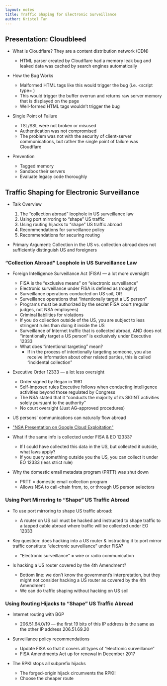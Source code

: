 ```yaml
---
layout: notes
title: Traffic Shaping for Electronic Surveillance
author: Kristel Tan
---
```


## Presentation: Cloudbleed

* What is Cloudflare? They are a content distribution network (CDN) 
  * HTML parser created by Cloudflare had a memory leak bug and leaked data was cached by search engines automatically 

* How the Bug Works
  * Malformed HTML tags like this would trigger the bug (i.e. <script type= )
  * This would trigger the buffer overrun and returns raw server memory that is displayed on the page
  * Well-formed HTML tags wouldn’t trigger the bug
  
* Single Point of Failure
  * TSL/SSL were not broken or misused
  * Authentication was not compromised
  * The problem was not with the security of client-server communications, but rather the single point of failure was Cloudflare 

* Prevention
  * Tagged memory
  * Sandbox their servers
  * Evaluate legacy code thoroughly

## Traffic Shaping for Electronic Surveillance

* Talk Overview
  1. The “collection abroad” loophole in US surveillance law
  2. Using port mirroring to “shape” US traffic
  3. Using routing hijacks to “shape” US traffic abroad
  4. Recommendations for surveillance policy
  5. Recommendations for securing routing

* Primary Argument: Collection in the US vs. collection abroad does not sufficiently distinguish US and foreigners

### “Collection Abroad” Loophole in US Surveillance Law

* Foreign Intelligence Surveillance Act (FISA) — a lot more oversight
  * FISA is the “exclusive means” on “electronic surveillance”
  * Electronic surveillance under FISA is defined as (roughly)
  * Surveillance operations conducted on US soil, OR
  * Surveillance operations that “intentionally target a US person”
  * Programs must be authorized by the secret FISA court (regular judges, not NSA employees)
  * Criminal liabilities for violations
  * If you do collection outside of the US, you are subject to less stringent rules than doing it inside the US
  * Surveillance of Internet traffic that is collected abroad, AND does not “intentionally target a US person” is exclusively under Executive 12333
  * What does “intentional targeting” mean? 
    * If in the process of intentionally targeting someone, you also receive information about other related parties, this is called “incidental collection”

* Executive Order 12333 — a lot less oversight
  * Order signed by Regan in 1981
  * Self-imposed rules Executive follows when conducting intelligence activities beyond those regulated by Congress
  * The NSA stated that it “conducts the majority of its SIGINT activities solely pursuant to the authority”
  * No court oversight (Just AG-approved procedures)

* US persons’ communications can naturally flow abroad

- ["NSA Presentation on Google Cloud Exploitation"](https://www.washingtonpost.com/world/national-security/nsa-infiltrates-links-to-yahoo-google-data-centers-worldwide-snowden-documents-say/2013/10/30/e51d661e-4166-11e3-8b74-d89d714ca4dd_story.html?utm_term=.133bd4f77383)

* What if the same info is collected under FISA & EO 12333?
  * If I could have collected this data in the US, but collected it outside, what laws apply?
  * If you query something outside you the US, you can collect it under EO 12333 (less strict rule)

* Why the domestic email metadata program (PRTT) was shut down
  * PRTT = domestic email collection program
  * Allows NSA to call-chain from, to, or through US person selectors

### Using Port Mirroring to “Shape” US Traffic Abroad

* To use port mirroring to shape US traffic abroad:
  * A router on US soil must be hacked and instructed to shape traffic to a tapped cable abroad where traffic will be collected under EO 12333
* Key question: does hacking into a US router & instructing it to port mirror traffic constitute “electronic surveillance” under FISA?
  * “Electronic surveillance” = wire or radio communication

* Is hacking a US router covered by the 4th Amendment?
  * Bottom line: we don’t know the government’s interpretation, but they might not consider hacking a US router as covered by the 4th Amendment
  * We can do traffic shaping without hacking on US soil

### Using Routing Hijacks to “Shape” US Traffic Abroad

* Internet routing with BGP
  * 206.51.64.0/19 — the first 19 bits of this IP address is the same as the other IP address 206.51.69.20
  
* Surveillance policy recommendations
  * Update FISA so that it covers all types of “electronic surveillance”
  * FISA Amendments Act up for renewal in December 2017

* The RPKI stops all subprefix hijacks
  * The forged-origin hijack circumvents the RPKI!
  * Choose the cheaper route


